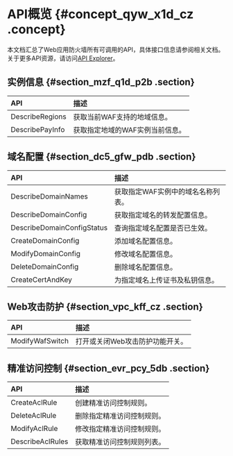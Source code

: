# API概览 {#concept_qyw_x1d_cz .concept}

本文档汇总了Web应用防火墙所有可调用的API，具体接口信息请参阅相关文档。关于更多API资源，请访问[API Explorer](https://api.aliyun.com/)。

## 实例信息 {#section_mzf_q1d_p2b .section}

|API|描述|
|:--|:-|
|DescribeRegions|获取当前WAF支持的地域信息。|
|DescribePayInfo|获取指定地域的WAF实例当前信息。|

## 域名配置 {#section_dc5_gfw_pdb .section}

|API|描述|
|:--|:-|
|DescribeDomainNames|获取指定WAF实例中的域名名称列表。|
|DescribeDomainConfig|获取指定域名的转发配置信息。|
|DescribeDomainConfigStatus|查询指定域名配置是否已生效。|
|CreateDomainConfig|添加域名配置信息。|
|ModifyDomainConfig|修改域名配置信息。|
|DeleteDomainConfig|删除域名配置信息。|
|CreateCertAndKey|为指定域名上传证书及私钥信息。|

## Web攻击防护 {#section_vpc_kff_cz .section}

|API|描述|
|:--|:-|
|ModifyWafSwitch|打开或关闭Web攻击防护功能开关。|

## 精准访问控制 {#section_evr_pcy_5db .section}

|API|描述|
|:--|:-|
|CreateAclRule|创建精准访问控制规则。|
|DeleteAclRule|删除指定精准访问控制规则。|
|ModifyAclRule|修改指定精准访问控制规则。|
|DescribeAclRules|获取精准访问控制规则列表。|

